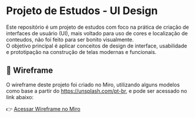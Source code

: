# Projeto de Estudos - UI Design

Este repositório é um projeto de estudos com foco na prática de criação de interfaces de usuário (UI), mais voltado para uso de cores e localização de conteudos, não foi feito para ser bonito visualmente.  
O objetivo principal é aplicar conceitos de design de interface, usabilidade e prototipação na construção de telas modernas e funcionais.

## 📐 Wireframe

O wireframe deste projeto foi criado no Miro, utilizando alguns modelos como base a partir do https://unsplash.com/pt-br, e pode ser acessado no link abaixo:

👉 [Acessar Wireframe no Miro](https://miro.com/app/board/uXjVIqk-e7k=/)
